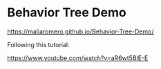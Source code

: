 # Behavior Tree Demo
 
https://maliaromero.github.io/Behavior-Tree-Demo/

Following this tutorial:

https://www.youtube.com/watch?v=aR6wt5BlE-E
